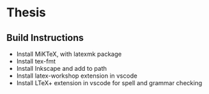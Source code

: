 # Thesis

## Build Instructions

- Install MiKTeX, with latexmk package
- Install tex-fmt
- Install Inkscape and add to path
- Install latex-workshop extension in vscode
- Install LTeX+ extension in vscode for spell and grammar checking
